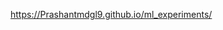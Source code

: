 [//]: # (This template replaces README.md when someone creates a new repo with the fastpages template.)




https://Prashantmdgl9.github.io/ml_experiments/
